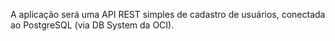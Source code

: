 A aplicação será uma API REST simples de cadastro de usuários, conectada ao PostgreSQL (via DB System da OCI).
